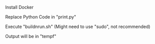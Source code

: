 Install Docker

Replace Python Code in "print.py"

Execute "buildnrun.sh" (Might need to use "sudo", not recommended)

Output will be in "tempf"

